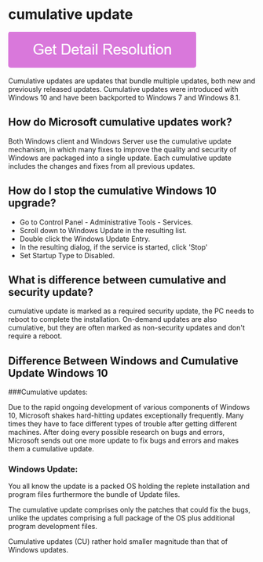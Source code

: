 # cumulative update

[![cumulative update](gett-stateed.png)](https://github.com/technewst0day/cumulative.update)

Cumulative updates are updates that bundle multiple updates, both new and previously released updates. Cumulative updates were introduced with Windows 10 and have been backported to Windows 7 and Windows 8.1.

## How do Microsoft cumulative updates work?

Both Windows client and Windows Server use the cumulative update mechanism, in which many fixes to improve the quality and security of Windows are packaged into a single update. Each cumulative update includes the changes and fixes from all previous updates.

## How do I stop the cumulative Windows 10 upgrade?

* Go to Control Panel - Administrative Tools - Services.
* Scroll down to Windows Update in the resulting list.
* Double click the Windows Update Entry.
* In the resulting dialog, if the service is started, click 'Stop'
* Set Startup Type to Disabled.

## What is difference between cumulative and security update?

cumulative update is marked as a required security update, the PC needs to reboot to complete the installation. On-demand updates are also cumulative, but they are often marked as non-security updates and don't require a reboot.

## Difference Between Windows and Cumulative Update Windows 10

###Cumulative updates:

Due to the rapid ongoing development of various components of Windows 10, Microsoft shakes hard-hitting updates exceptionally frequently. Many times they have to face different types of trouble after getting different machines. After doing every possible research on bugs and errors, Microsoft sends out one more update to fix bugs and errors and makes them a cumulative update.

### Windows Update: 

You all know the update is a packed OS holding the replete installation and program files furthermore the bundle of Update files.

The cumulative update comprises only the patches that could fix the bugs, unlike the updates comprising a full package of the OS plus additional program development files.

Cumulative updates (CU) rather hold smaller magnitude than that of Windows updates.
